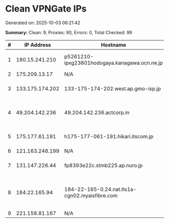 # Clean VPNGate IPs
Generated on: 2025-10-03 06:21:42

**Summary:** Clean: 9, Proxies: 90, Errors: 0, Total Checked: 99

| # | IP Address | Hostname | Type | Country | Provider |
|---|------------|----------|------|---------|----------|
| 1 | 180.15.241.210 | p5261210-ipxg23801hodogaya.kanagawa.ocn.ne.jp | Business | JP | NTT Communications Corporation |
| 2 | 175.209.13.17 | N/A | Business | KR | Korea Telecom |
| 3 | 133.175.174.202 | 133-175-174-202.west.ap.gmo-isp.jp | Business | JP | ARTERIA Networks Corporation |
| 4 | 49.204.142.236 | 49.204.142.236.actcorp.in | Residential | IN | Atria Convergence Technologies Pvt. Ltd., |
| 5 | 175.177.61.191 | h175-177-061-191.hikari.itscom.jp | Business | JP | its communications Inc. |
| 6 | 121.163.248.199 | N/A | Business | KR | Korea Telecom |
| 7 | 131.147.226.44 | fp8393e22c.stmb225.ap.nuro.jp | Business | JP | Sony Network Communications Inc. |
| 8 | 184.22.165.94 | 184-22-165-0.24.nat.tls1a-cgn02.myaisfibre.com | Residential | TH | ADVANCED WIRELESS NETWORK COMPANY LIMITED |
| 9 | 221.158.81.167 | N/A | Business | KR | Korea Telecom |
